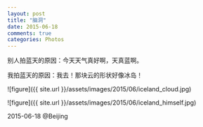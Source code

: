 ```yaml
---
layout: post
title: "脑洞"
date: 2015-06-18
comments: true
categories: Photos
---
```


别人拍蓝天的原因：今天天气真好啊，天真蓝啊。

我拍蓝天的原因：我去！那块云的形状好像冰岛！

![figure]({{ site.url }}/assets/images/2015/06/iceland_cloud.jpg)

![figure]({{ site.url }}/assets/images/2015/06/iceland_himself.jpg)

2015-06-18 @Beijing
